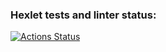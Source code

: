 ### Hexlet tests and linter status:
[![Actions Status](https://github.com/allearning/python-project-83/workflows/hexlet-check/badge.svg)](https://github.com/allearning/python-project-83/actions)
